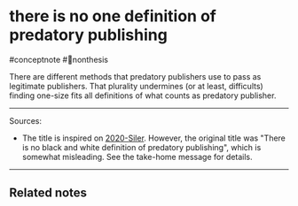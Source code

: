 # there is no one definition of predatory publishing
#conceptnote #🚫nonthesis 


There are different methods that predatory publishers use to pass as legitimate publishers. That plurality undermines (or at least, difficults) finding one-size fits all definitions of what counts as predatory publisher. 


---
Sources: 
- The title is inspired on [2020-Siler](2020-Siler.md). However, the original title was "There is no black and white definition of predatory publishing", which is somewhat misleading. See the take-home message for details. 

---

Related notes
- 
